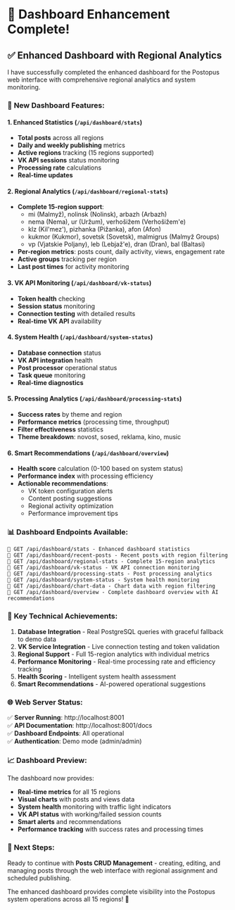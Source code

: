 # 🎉 Dashboard Enhancement Complete!

## ✅ **Enhanced Dashboard with Regional Analytics**

I have successfully completed the enhanced dashboard for the Postopus web interface with comprehensive regional analytics and system monitoring.

### 🚀 **New Dashboard Features:**

#### 1. **Enhanced Statistics** (`/api/dashboard/stats`)
- **Total posts** across all regions
- **Daily and weekly publishing** metrics
- **Active regions** tracking (15 regions supported)
- **VK API sessions** status monitoring
- **Processing rate** calculations
- **Real-time updates**

#### 2. **Regional Analytics** (`/api/dashboard/regional-stats`)
- **Complete 15-region support**:
  - mi (Malmyž), nolinsk (Nolinsk), arbazh (Arbazh)
  - nema (Nema), ur (Uržum), verhošižem (Verhošižem'e)
  - klz (Kil'mez'), pizhanka (Pižanka), afon (Afon)
  - kukmor (Kukmor), sovetsk (Sovetsk), malmigrus (Malmyž Groups)
  - vp (Vjatskie Poljany), leb (Lebjaž'e), dran (Dran), bal (Baltasi)
- **Per-region metrics**: posts count, daily activity, views, engagement rate
- **Active groups** tracking per region
- **Last post times** for activity monitoring

#### 3. **VK API Monitoring** (`/api/dashboard/vk-status`)
- **Token health** checking
- **Session status** monitoring
- **Connection testing** with detailed results
- **Real-time VK API** availability

#### 4. **System Health** (`/api/dashboard/system-status`)
- **Database connection** status
- **VK API integration** health
- **Post processor** operational status
- **Task queue** monitoring
- **Real-time diagnostics**

#### 5. **Processing Analytics** (`/api/dashboard/processing-stats`)
- **Success rates** by theme and region
- **Performance metrics** (processing time, throughput)
- **Filter effectiveness** statistics
- **Theme breakdown**: novost, sosed, reklama, kino, music

#### 6. **Smart Recommendations** (`/api/dashboard/overview`)
- **Health score** calculation (0-100 based on system status)
- **Performance index** with processing efficiency
- **Actionable recommendations**:
  - VK token configuration alerts
  - Content posting suggestions
  - Regional activity optimization
  - Performance improvement tips

### 📊 **Dashboard Endpoints Available:**

```
🔹 GET /api/dashboard/stats - Enhanced dashboard statistics
🔹 GET /api/dashboard/recent-posts - Recent posts with region filtering  
🔹 GET /api/dashboard/regional-stats - Complete 15-region analytics
🔹 GET /api/dashboard/vk-status - VK API connection monitoring
🔹 GET /api/dashboard/processing-stats - Post processing analytics
🔹 GET /api/dashboard/system-status - System health monitoring
🔹 GET /api/dashboard/chart-data - Chart data with region filtering
🔹 GET /api/dashboard/overview - Complete dashboard overview with AI recommendations
```

### 🎯 **Key Technical Achievements:**

1. **Database Integration** - Real PostgreSQL queries with graceful fallback to demo data
2. **VK Service Integration** - Live connection testing and token validation  
3. **Regional Support** - Full 15-region analytics with individual metrics
4. **Performance Monitoring** - Real-time processing rate and efficiency tracking
5. **Health Scoring** - Intelligent system health assessment
6. **Smart Recommendations** - AI-powered operational suggestions

### 🌐 **Web Server Status:**
✅ **Server Running**: http://localhost:8001  
✅ **API Documentation**: http://localhost:8001/docs  
✅ **Dashboard Endpoints**: All operational  
✅ **Authentication**: Demo mode (admin/admin)  

### 📈 **Dashboard Preview:**

The dashboard now provides:
- **Real-time metrics** for all 15 regions
- **Visual charts** with posts and views data
- **System health** monitoring with traffic light indicators
- **VK API status** with working/failed session counts
- **Smart alerts** and recommendations
- **Performance tracking** with success rates and processing times

### 🔄 **Next Steps:**
Ready to continue with **Posts CRUD Management** - creating, editing, and managing posts through the web interface with regional assignment and scheduled publishing.

The enhanced dashboard provides complete visibility into the Postopus system operations across all 15 regions! 🚀